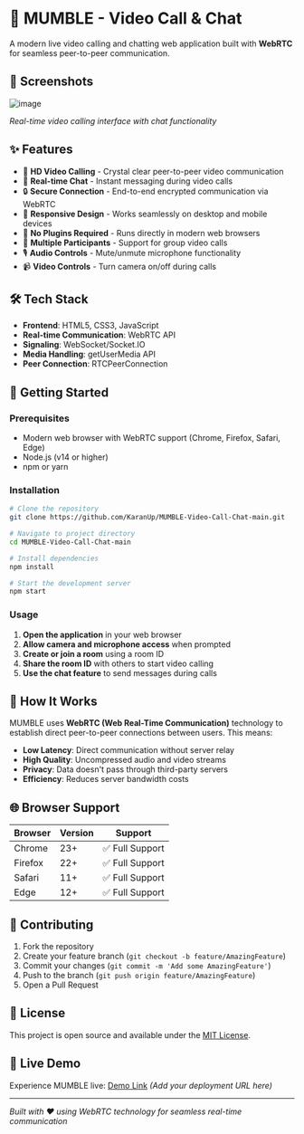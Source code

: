 # 🎥 MUMBLE - Video Call & Chat

A modern live video calling and chatting web application built with **WebRTC** for seamless peer-to-peer communication.

## 📸 Screenshots

![image](https://github.com/user-attachments/assets/34b6940d-fce5-40a5-ba89-0d6bc59acfd3)


*Real-time video calling interface with chat functionality*

## ✨ Features

- 🎥 **HD Video Calling** - Crystal clear peer-to-peer video communication
- 💬 **Real-time Chat** - Instant messaging during video calls
- 🔒 **Secure Connection** - End-to-end encrypted communication via WebRTC
- 📱 **Responsive Design** - Works seamlessly on desktop and mobile devices
- 🚀 **No Plugins Required** - Runs directly in modern web browsers
- 👥 **Multiple Participants** - Support for group video calls
- 🎙️ **Audio Controls** - Mute/unmute microphone functionality
- 📹 **Video Controls** - Turn camera on/off during calls

## 🛠️ Tech Stack

- **Frontend**: HTML5, CSS3, JavaScript
- **Real-time Communication**: WebRTC API
- **Signaling**: WebSocket/Socket.IO
- **Media Handling**: getUserMedia API
- **Peer Connection**: RTCPeerConnection

## 🚀 Getting Started

### Prerequisites
- Modern web browser with WebRTC support (Chrome, Firefox, Safari, Edge)
- Node.js (v14 or higher)
- npm or yarn

### Installation

```bash
# Clone the repository
git clone https://github.com/KaranUp/MUMBLE-Video-Call-Chat-main.git

# Navigate to project directory
cd MUMBLE-Video-Call-Chat-main

# Install dependencies
npm install

# Start the development server
npm start
```

### Usage

1. **Open the application** in your web browser
2. **Allow camera and microphone access** when prompted
3. **Create or join a room** using a room ID
4. **Share the room ID** with others to start video calling
5. **Use the chat feature** to send messages during calls

## 🎯 How It Works

MUMBLE uses **WebRTC (Web Real-Time Communication)** technology to establish direct peer-to-peer connections between users. This means:

- **Low Latency**: Direct communication without server relay
- **High Quality**: Uncompressed audio and video streams
- **Privacy**: Data doesn't pass through third-party servers
- **Efficiency**: Reduces server bandwidth costs

## 🌐 Browser Support

| Browser | Version | Support |
|---------|---------|---------|
| Chrome | 23+ | ✅ Full Support |
| Firefox | 22+ | ✅ Full Support |
| Safari | 11+ | ✅ Full Support |
| Edge | 12+ | ✅ Full Support |

## 🤝 Contributing

1. Fork the repository
2. Create your feature branch (`git checkout -b feature/AmazingFeature`)
3. Commit your changes (`git commit -m 'Add some AmazingFeature'`)
4. Push to the branch (`git push origin feature/AmazingFeature`)
5. Open a Pull Request

## 📝 License

This project is open source and available under the [MIT License](LICENSE).

## 🔗 Live Demo

Experience MUMBLE live: [Demo Link](#) *(Add your deployment URL here)*

---

*Built with ❤️ using WebRTC technology for seamless real-time communication*
